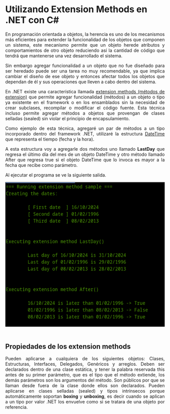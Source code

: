 # Utilizando Extension Methods en .NET con C#
		
<p align="justify">
En programación orientada a objetos, la herencia es uno de los mecanismos más eficientes para extender la funcionalidad de los objetos que componen un sistema, este mecanismo permite que un objeto herede atributos y comportamientos de otro objeto reduciendo así la cantidad de código que tendrá que mantenerse una vez desarrollado el sistema.
</p>
<p align="justify">
Sin embargo agregar funcionalidad a un objeto que no fue diseñado para ser heredado puede ser una tarea no muy recomendable, ya que implica cambiar el diseño de ese objeto y entonces afectar todos los objetos que dependan de él y sus operaciones que lleven a cabo dentro del sistema.
</p>
<p align="justify">
En .NET existe una característica llamada <a href="http://msdn.microsoft.com/en-us//library/bb383977.aspx">extension methods (métodos de extension)</a> que permite agregar funcionalidad (métodos) a un objeto o tipo ya existente en el framework o en los ensamblados sin la necesidad  de crear subclases, recompilar o modificar el código fuente. Esta técnica incluso permite agregar métodos a objetos que provengan de clases selladas (sealed) sin violar el principio de encapsulamiento.
</p>
<p align="justify">
Como ejemplo de esta técnica, agregaré un par de métodos a un tipo incorporado dentro del framework .NET, utilizaré la estructura <a href="http://msdn.microsoft.com/en-us/library/system.datetime.aspx">DateTime</a> que representa el tiempo (fecha y la hora).
</p>
<p align="justify">
A esta estructura voy a agregarle dos métodos uno llamado <b>LastDay</b> que regresa el último día del mes de un objeto DateTime y otro método llamado After que regresa true si el objeto DateTime que lo invoca es mayor a la fecha que recibe como parámetro.
</p>
<p>Al ejecutar el programa se ve la siguiente salida.</p>
<div>
<IMG src="images/fig1.png">
</div><br>
<h2>Propiedades de los extension methods</h2>
<p align="justify">
Pueden aplicarse a cualquiera de los siguientes objetos: Clases, Estructuras, Interfaces, Delegados, Genéricos y arreglos.
Deben ser declarados dentro de una clase estática, y tener la palabra reservada this antes de su primer parámetro, que es el tipo que el método extiende, los demás parámetros son los argumentos del método.
Son públicos por que se llaman desde fuera de la clase donde ellos son declarados.
Pueden aplicarse en clases selladas (sealed) y tipos intrínsecos porque automáticamente soportan <b>boxing</b> y <b>unboxing</b>, es decir cuando se aplican a un tipo por valor .NET los envuelve como si se tratara de una objeto por referencia.
</p>

